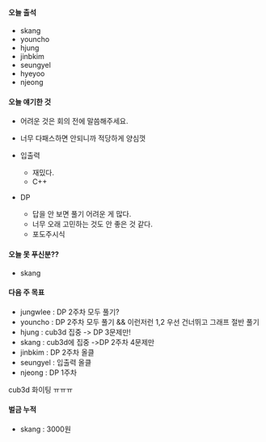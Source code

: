 #### 오늘 출석
- skang
- youncho
- hjung
- jinbkim
- seungyel
- hyeyoo
- njeong

#### 오늘 얘기한 것
- 어려운 것은 회의 전에 말씀해주세요.
- 너무 다패스하면 안되니까 적당하게 양심껏

- 입출력
  - 재밌다.
  - C++

- DP
  - 답을 안 보면 풀기 어려운 게 많다.
  - 너무 오래 고민하는 것도 안 좋은 것 같다.
  - 포도주시식

#### 오늘 못 푸신분??
- skang

#### 다음 주 목표
- jungwlee : DP 2주차 모두 풀기?
- youncho : DP 2주차 모두 풀기 && 이런저런 1,2 우선 건너뛰고 그래프 절반 풀기
- hjung : cub3d 집중 -> DP 3문제만!
- skang : cub3d에 집중 ->DP 2주차 4문제만
- jinbkim : DP 2주차 올클
- seungyel : 입출력 올클
- njeong : DP 1주차

cub3d 화이팅 ㅠㅠㅠ

#### 벌금 누적
- skang : 3000원
